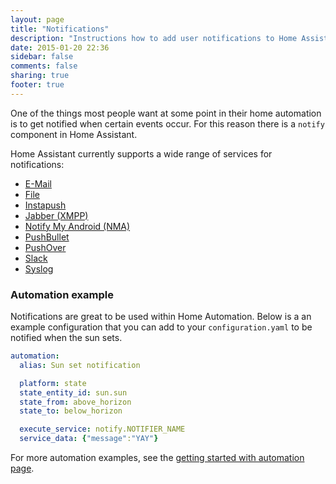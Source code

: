 ```yaml
---
layout: page
title: "Notifications"
description: "Instructions how to add user notifications to Home Assistant."
date: 2015-01-20 22:36
sidebar: false
comments: false
sharing: true
footer: true
---
```


One of the things most people want at some point in their home automation is to get notified when certain events occur. For this reason there is a `notify` component in Home Assistant.

Home Assistant currently supports a wide range of services for notifications:

- [E-Mail](/components/notify.smtp.html)
- [File](/components/notify.file.html)
- [Instapush](/components/notify.instapush.html)
- [Jabber (XMPP)](/components/notify.xmpp.html)
- [Notify My Android (NMA)](/components/notify.nma.html)
- [PushBullet](/components/notify.pushbullet.html)
- [PushOver](/components/notify.pushover.html)
- [Slack](/components/notify.slack.html)
- [Syslog](/components/notify.syslog.html)

### Automation example

Notifications are great to be used within Home Automation. Below is a an example configuration that you can add to your `configuration.yaml` to be notified when the sun sets.

```yaml
automation:
  alias: Sun set notification

  platform: state
  state_entity_id: sun.sun
  state_from: above_horizon
  state_to: below_horizon

  execute_service: notify.NOTIFIER_NAME
  service_data: {"message":"YAY"}
```

For more automation examples, see the [getting started with automation page]({{site_root}}/components/automation.html).
